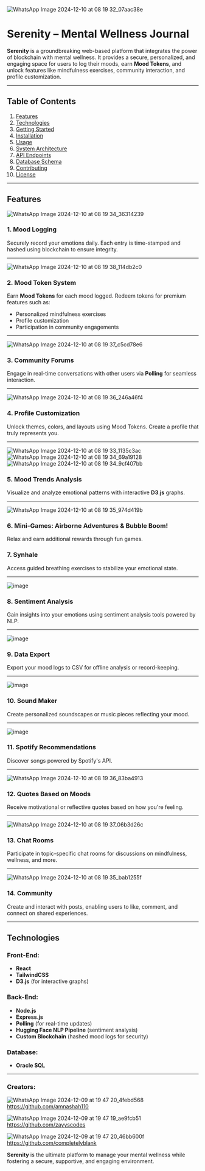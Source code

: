 ![WhatsApp Image 2024-12-10 at 08 19 32_07aac38e](https://github.com/user-attachments/assets/232a2a25-95f9-43be-acea-5f682726c005)

# Serenity – Mental Wellness Journal

**Serenity** is a groundbreaking web-based platform that integrates the power of blockchain with mental wellness. It provides a secure, personalized, and engaging space for users to log their moods, earn **Mood Tokens**, and unlock features like mindfulness exercises, community interaction, and profile customization.

---

## Table of Contents

1. [Features](#features)  
2. [Technologies](#technologies)  
3. [Getting Started](#getting-started)  
4. [Installation](#installation)  
5. [Usage](#usage)  
6. [System Architecture](#system-architecture)  
7. [API Endpoints](#api-endpoints)  
8. [Database Schema](#database-schema)  
9. [Contributing](#contributing)  
10. [License](#license)  

---

## Features <a name="features"></a>

![WhatsApp Image 2024-12-10 at 08 19 34_36314239](https://github.com/user-attachments/assets/83bb5785-db55-4a72-8939-ae5d0aa9020f)

### 1. Mood Logging  
Securely record your emotions daily. Each entry is time-stamped and hashed using blockchain to ensure integrity.  

---
![WhatsApp Image 2024-12-10 at 08 19 38_114db2c0](https://github.com/user-attachments/assets/4e12f07b-ff71-4eee-a032-e00fb755959b)

### 2. Mood Token System  
Earn **Mood Tokens** for each mood logged. Redeem tokens for premium features such as:  
- Personalized mindfulness exercises  
- Profile customization  
- Participation in community engagements  

---
![WhatsApp Image 2024-12-10 at 08 19 37_c5cd78e6](https://github.com/user-attachments/assets/fab072ec-120e-4ebe-b503-b600c37572e5)

### 3. Community Forums  
Engage in real-time conversations with other users via **Polling** for seamless interaction.  

---
![WhatsApp Image 2024-12-10 at 08 19 36_246a46f4](https://github.com/user-attachments/assets/eda7ed7b-354e-4dab-98d2-82ac5b72b9a0)

### 4. Profile Customization  
Unlock themes, colors, and layouts using Mood Tokens. Create a profile that truly represents you.  

---
![WhatsApp Image 2024-12-10 at 08 19 33_1135c3ac](https://github.com/user-attachments/assets/36400874-d68d-4309-9c91-a62b088a9445)
![WhatsApp Image 2024-12-10 at 08 19 34_69a19128](https://github.com/user-attachments/assets/d40bfd5e-65dc-4dbc-8153-e148a4790d34)
![WhatsApp Image 2024-12-10 at 08 19 34_9cf407bb](https://github.com/user-attachments/assets/40519d13-274c-4d62-9422-c68d8beb2e49)

### 5. Mood Trends Analysis  
Visualize and analyze emotional patterns with interactive **D3.js** graphs.  

---
![WhatsApp Image 2024-12-10 at 08 19 35_974d419b](https://github.com/user-attachments/assets/532d5757-0658-42b3-aed9-2a951ca8574c)

### 6. Mini-Games: Airborne Adventures & Bubble Boom!  
Relax and earn additional rewards through fun games.  

### 7. Synhale  
Access guided breathing exercises to stabilize your emotional state.  

---
![image](https://github.com/user-attachments/assets/a77599e9-08c4-4337-97ed-a769d1ba26d4)

### 8. Sentiment Analysis  
Gain insights into your emotions using sentiment analysis tools powered by NLP.  

---
![image](https://github.com/user-attachments/assets/f5f57c3b-a19b-47b5-989c-7e479c84595a)

### 9. Data Export  
Export your mood logs to CSV for offline analysis or record-keeping.  

---
![image](https://github.com/user-attachments/assets/53e91e3c-7ac7-4fa5-bd75-7057d28f51ce)

### 10. Sound Maker  
Create personalized soundscapes or music pieces reflecting your mood.  

---
![image](https://github.com/user-attachments/assets/1122d347-f113-40a5-bfb6-38453d08be93)

### 11. Spotify Recommendations  
Discover songs powered by Spotify's API.  

---
![WhatsApp Image 2024-12-10 at 08 19 36_83ba4913](https://github.com/user-attachments/assets/5f5e2613-37dc-4850-8bda-e53f8a07b7c0)

### 12. Quotes Based on Moods  
Receive motivational or reflective quotes based on how you're feeling.  

---
![WhatsApp Image 2024-12-10 at 08 19 37_06b3d26c](https://github.com/user-attachments/assets/c12acd27-fd8a-486c-8bb4-16e500c2a82d)

### 13. Chat Rooms  
Participate in topic-specific chat rooms for discussions on mindfulness, wellness, and more.  

---
![WhatsApp Image 2024-12-10 at 08 19 35_bab1255f](https://github.com/user-attachments/assets/08d5b52e-dd3d-408d-a4c7-682abf064531)

### 14. Community  
Create and interact with posts, enabling users to like, comment, and connect on shared experiences.  

---

## Technologies <a name="technologies"></a>

### Front-End:  
- **React**  
- **TailwindCSS**  
- **D3.js** (for interactive graphs)  

### Back-End:  
- **Node.js**  
- **Express.js**  
- **Polling** (for real-time updates)  
- **Hugging Face NLP Pipeline** (sentiment analysis)  
- **Custom Blockchain** (hashed mood logs for security)  

### Database:  
- **Oracle SQL**  

---

### Creators:  
![WhatsApp Image 2024-12-09 at 19 47 20_4febd568](https://github.com/user-attachments/assets/5ec3909c-c604-45e2-bad5-95fc4dd77d68)
https://github.com/amnashah110

![WhatsApp Image 2024-12-09 at 19 47 19_ae9fcb51](https://github.com/user-attachments/assets/b52bebf6-7200-4951-a011-4bfbff713542)
https://github.com/zayyscodes

![WhatsApp Image 2024-12-09 at 19 47 20_46bb600f](https://github.com/user-attachments/assets/7265876f-3705-454a-a1ed-7867ad8d49fa)
https://github.com/completelyblank





**Serenity** is the ultimate platform to manage your mental wellness while fostering a secure, supportive, and engaging environment.

